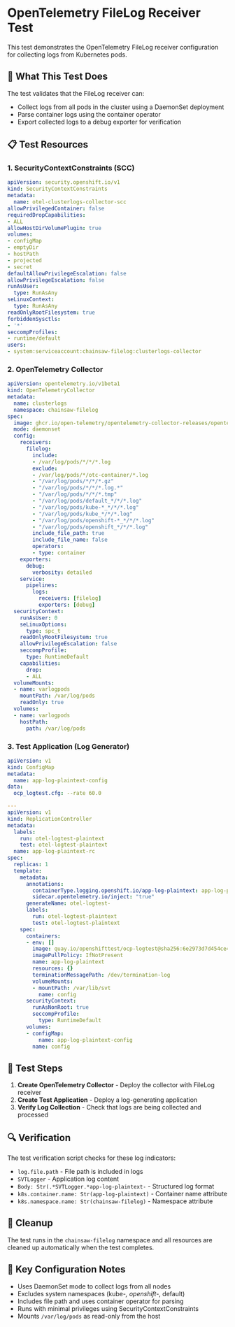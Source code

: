 # OpenTelemetry FileLog Receiver Test

This test demonstrates the OpenTelemetry FileLog receiver configuration for collecting logs from Kubernetes pods.

## 🎯 What This Test Does

The test validates that the FileLog receiver can:
- Collect logs from all pods in the cluster using a DaemonSet deployment
- Parse container logs using the container operator
- Export collected logs to a debug exporter for verification

## 📋 Test Resources

### 1. SecurityContextConstraints (SCC)
```yaml
apiVersion: security.openshift.io/v1
kind: SecurityContextConstraints
metadata:
  name: otel-clusterlogs-collector-scc
allowPrivilegedContainer: false
requiredDropCapabilities:
- ALL
allowHostDirVolumePlugin: true
volumes:
- configMap
- emptyDir
- hostPath
- projected
- secret
defaultAllowPrivilegeEscalation: false
allowPrivilegeEscalation: false
runAsUser:
  type: RunAsAny
seLinuxContext:
  type: RunAsAny
readOnlyRootFilesystem: true
forbiddenSysctls:
- '*'
seccompProfiles:
- runtime/default
users:
- system:serviceaccount:chainsaw-filelog:clusterlogs-collector
```

### 2. OpenTelemetry Collector
```yaml
apiVersion: opentelemetry.io/v1beta1
kind: OpenTelemetryCollector
metadata:
  name: clusterlogs
  namespace: chainsaw-filelog
spec:
  image: ghcr.io/open-telemetry/opentelemetry-collector-releases/opentelemetry-collector-contrib:0.129.1
  mode: daemonset
  config:
    receivers:
      filelog:
        include:
        - /var/log/pods/*/*/*.log
        exclude:
        - /var/log/pods/*/otc-container/*.log
        - "/var/log/pods/*/*/*.gz"
        - "/var/log/pods/*/*/*.log.*"
        - "/var/log/pods/*/*/*.tmp"
        - "/var/log/pods/default_*/*/*.log"
        - "/var/log/pods/kube-*_*/*/*.log"
        - "/var/log/pods/kube_*/*/*.log"
        - "/var/log/pods/openshift-*_*/*/*.log"
        - "/var/log/pods/openshift_*/*/*.log"
        include_file_path: true
        include_file_name: false
        operators:
        - type: container
    exporters:
      debug:
        verbosity: detailed
    service:
      pipelines:
        logs:
          receivers: [filelog]
          exporters: [debug]
  securityContext:
    runAsUser: 0
    seLinuxOptions:
      type: spc_t
    readOnlyRootFilesystem: true
    allowPrivilegeEscalation: false
    seccompProfile:
      type: RuntimeDefault
    capabilities:
      drop:
      - ALL
  volumeMounts:
  - name: varlogpods
    mountPath: /var/log/pods
    readOnly: true
  volumes:
  - name: varlogpods
    hostPath:
      path: /var/log/pods
```

### 3. Test Application (Log Generator)
```yaml
apiVersion: v1
kind: ConfigMap
metadata:
  name: app-log-plaintext-config
data:
  ocp_logtest.cfg: --rate 60.0

---
apiVersion: v1
kind: ReplicationController
metadata:
  labels:
    run: otel-logtest-plaintext
    test: otel-logtest-plaintext
  name: app-log-plaintext-rc
spec:
  replicas: 1
  template:
    metadata:
      annotations:
        containerType.logging.openshift.io/app-log-plaintext: app-log-plaintext
        sidecar.opentelemetry.io/inject: "true"
      generateName: otel-logtest-
      labels:
        run: otel-logtest-plaintext
        test: otel-logtest-plaintext
    spec:
      containers:
      - env: []
        image: quay.io/openshifttest/ocp-logtest@sha256:6e2973d7d454ce412ad90e99ce584bf221866953da42858c4629873e53778606
        imagePullPolicy: IfNotPresent
        name: app-log-plaintext
        resources: {}
        terminationMessagePath: /dev/termination-log
        volumeMounts:
        - mountPath: /var/lib/svt
          name: config
      securityContext:
        runAsNonRoot: true
        seccompProfile:
          type: RuntimeDefault
      volumes:
      - configMap:
          name: app-log-plaintext-config
        name: config
```

## 🚀 Test Steps

1. **Create OpenTelemetry Collector** - Deploy the collector with FileLog receiver
2. **Create Test Application** - Deploy a log-generating application
3. **Verify Log Collection** - Check that logs are being collected and processed

## 🔍 Verification

The test verification script checks for these log indicators:
- `log.file.path` - File path is included in logs
- `SVTLogger` - Application log content
- `Body: Str(.*SVTLogger.*app-log-plaintext-` - Structured log format
- `k8s.container.name: Str(app-log-plaintext)` - Container name attribute
- `k8s.namespace.name: Str(chainsaw-filelog)` - Namespace attribute

## 🧹 Cleanup

The test runs in the `chainsaw-filelog` namespace and all resources are cleaned up automatically when the test completes.

## 📝 Key Configuration Notes

- Uses DaemonSet mode to collect logs from all nodes
- Excludes system namespaces (kube-*, openshift-*, default)
- Includes file path and uses container operator for parsing
- Runs with minimal privileges using SecurityContextConstraints
- Mounts `/var/log/pods` as read-only from the host 